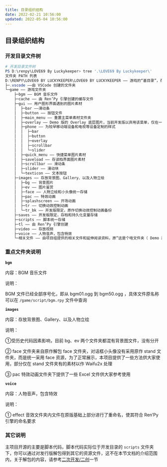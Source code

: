 ```yaml
---
title: 目录组织结构
date: 2022-02-21 10:56:00
updated: 2022-05-04 10:56:00
---
```


## 目录组织结构

### 开发目录文件树

```powershell
# 开发目录文件树
PS D:\renpy\LOVE69 By Luckykeeper> tree '.\LOVE69 By Luckykeeper\'
文件夹 PATH 列表
D:\RENPY\LOVE69 BY LUCKYKEEPER\LOVE69 BY LUCKYKEEPER —— 游戏的“基目录”，存放 Icon 等文件
├─.vscode ——由 VSCode 创建的文件夹
└─game —— 游戏文件夹
    ├─bgm —— BGM 音乐文件
    ├─cache —— 由 Ren’Py 引擎创建的缓存文件
    ├─gui —— 用户图形界面遇到的图片素材
    │  ├─bar ——滑动条
    │  ├─button —— 按钮文件
    │  ├─main_menu —— 重置主菜单素材文件夹
    │  ├─overlay —— Demo 版的 Overlay 底层图片，当前开发版以弃用该菜单，仅在一处进行保留
    │  ├─phone —— 为较早移动端设备和电视等设备定制的样式
    │  │  ├─bar
    │  │  ├─button
    │  │  ├─overlay
    │  │  ├─scrollbar
    │  │  └─slider
    │  ├─quick_menu —— 快捷菜单图片素材
    │  ├─saveload —— 存读档界面图片素材
    │  ├─scrollbar —— 滑动条
    │  ├─slider —— 滑动块
    │  └─texticon —— 文本按钮
    ├─images —— 存放背景图、Gallery、以及人物立绘
    │  ├─bg —— 背景图片
    │  ├─ev —— 图片鉴赏
    │  ├─face —— 人物立绘和小头像统一存储
    │  ├─pac —— 特效动画
    │  ├─splashscreen —— 开场动画
    │  ├─tr —— 切换动效控制动画
    │  └─tr_bk —— 开发版限定，原作切换动效控制动画备份
    ├─saves —— 开发板限定，存档和持久化变量存储
    ├─scripts —— 脚本统一存储
    ├─tl —— 由 Ren’Py 引擎创建
    ├─video —— 存放视频
    ├─voice —— 人物音声，包含特效
    └─相关文件 —— 由项目组提供的相关文件和延伸阅读资料，原“这是个啥文件夹（ Demo 版限定）”
```

### 重点文件夹说明

**`bgm`**

内容：BGM 音乐文件

说明：

BGM 文件已经全部序号化，即从 bgm01.ogg 到 bgm50.ogg ，具体文件原名称可以在 `/game/script/bgm.rpy` 文件中查询

**`images`**

内容：存放背景图、Gallery、以及人物立绘

说明：

①受历史代码因素影响，目前 bg、ev 两个文件夹都混有背景图文件，没有分开

② face 文件夹来自原作解包 face 文件夹，对话框小头像没有采用原作 stand 文件夹，而是统一采用 face 资源，为了正常展示，本项目提供了一些方法供大家使用，部分仅在 stand 文件夹有的素材以作 Waifu2x 处理

③ pac 特效动画文件夹下提供了一些 Excel 文件供大家参考使用

**`voice`**

内容：人物音声，包含特效

说明：

① effect 音效文件夹内文件在原版基础上部分进行了重命名，使其符合 Ren’Py 引擎的命名要求

### 其它说明

主项目开源的主要是脚本代码，脚本代码实际位于开发目录的 `scripts` 文件夹下，你可以通过对发行版解包得到其它的资源文件，这不在本节文档的介绍范围内，关于解包的内容，请参考[二次开发/二创](/dev/)一节
